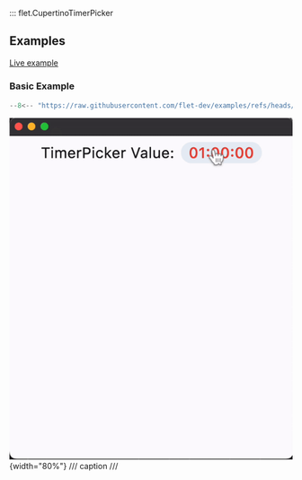 ::: flet.CupertinoTimerPicker

## Examples

[Live example](https://flet-controls-gallery.fly.dev/dialogs/cupertinotimerpicker)

### Basic Example

```python
--8<-- "https://raw.githubusercontent.com/flet-dev/examples/refs/heads/v1-docs/python/controls/cupertino-timer-picker/basic.py"
```

![basic](https://raw.githubusercontent.com/flet-dev/examples/v1-docs/python/controls/cupertino-timer-picker/media/basic.gif){width="80%"}
/// caption
///
